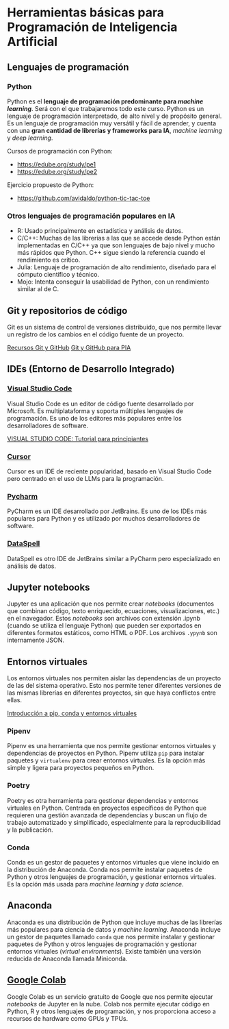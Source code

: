 # Herramientas básicas para Programación de Inteligencia Artificial

## Lenguajes de programación

### Python

Python es el **lenguaje de programación predominante para *machine learning***. Será con el que trabajaremos todo este curso. Python es un lenguaje de programación interpretado, de alto nivel y de propósito general. Es un lenguaje de programación muy versátil y fácil de aprender, y cuenta con una **gran cantidad de librerías y frameworks para IA**, *machine learning* y *deep learning*.

Cursos de programación con Python:
- https://edube.org/study/pe1
- https://edube.org/study/pe2

Ejercicio propuesto de Python: 
- https://github.com/avidaldo/python-tic-tac-toe

### Otros lenguajes de programación populares en IA

- R: Usado principalmente en estadística y análisis de datos.
- C/C++: Muchas de las librerías a las que se accede desde Python están implementadas en C/C++ ya que son lenguajes de bajo nivel y mucho más rápidos que Python. C++ sigue siendo la referencia cuando el rendimiento es crítico.
- Julia: Lenguaje de programación de alto rendimiento, diseñado para el cómputo científico y técnico.
- Mojo: Intenta conseguir la usabilidad de Python, con un rendimiento similar al de C.


## Git y repositorios de código

Git es un sistema de control de versiones distribuido, que nos permite llevar un registro de los cambios en el código fuente de un proyecto.

[Recursos Git y GitHub](https://github.com/avidaldo/recursos-git)
[Git y GitHub para PIA](https://www.youtube.com/watch?v=T1tYBbiWTbc)


## IDEs (Entorno de Desarrollo Integrado)

### [Visual Studio Code](https://code.visualstudio.com/)

Visual Studio Code es un editor de código fuente desarrollado por Microsoft. Es multiplataforma y soporta múltiples lenguajes de programación. Es uno de los editores más populares entre los desarrolladores de software.

[VISUAL STUDIO CODE: Tutorial para principiantes](https://www.youtube.com/watch?v=CxF3ykWP1H4)

### [Cursor](https://www.cursor.com/)

Cursor es un IDE de reciente popularidad, basado en Visual Studio Code pero centrado en el uso de LLMs para la programación.

### [Pycharm](https://www.jetbrains.com/pycharm/)

PyCharm es un IDE  desarrollado por JetBrains. Es uno de los IDEs más populares para Python y es utilizado por muchos desarrolladores de software.

### [DataSpell](https://www.jetbrains.com/dataspell/)

DataSpell es otro IDE de JetBrains similar a PyCharm pero especializado en análisis de datos.


## Jupyter notebooks

Jupyter es una aplicación que nos permite crear *notebooks* (documentos que combinan código, texto enriquecido, ecuaciones, visualizaciones, etc.) en el navegador. Estos *notebooks* son archivos con extensión .ipynb (cuando se utiliza el lenguaje Python) que pueden ser exportados en diferentes formatos estáticos, como HTML o PDF. Los archivos `.ypynb` son internamente JSON.


## Entornos virtuales

Los entornos virtuales nos permiten aislar las dependencias de un proyecto de las del sistema operativo. Esto nos permite tener diferentes versiones de las mismas librerías en diferentes proyectos, sin que haya conflictos entre ellas.

[Introducción a pip, conda y entornos virtuales](
https://www.youtube.com/watch?v=7Rd-Gj8o-6Q)

### Pipenv

Pipenv es una herramienta que nos permite gestionar entornos virtuales y dependencias de proyectos en Python. Pipenv utiliza `pip` para instalar paquetes y `virtualenv` para crear entornos virtuales. Es la opción más simple y ligera para proyectos pequeños en Python.

### Poetry

Poetry es otra herramienta para gestionar dependencias y entornos virtuales en Python. Centrada en proyectos específicos de Python que requieren una gestión avanzada de dependencias y buscan un flujo de trabajo automatizado y simplificado, especialmente para la reproducibilidad y la publicación.

### Conda

Conda es un gestor de paquetes y entornos virtuales que viene incluido en la distribución de Anaconda. Conda nos permite instalar paquetes de Python y otros lenguajes de programación, y gestionar entornos virtuales. Es la opción más usada para *machine learning* y *data science*.


## Anaconda

Anaconda es una distribución de Python que incluye muchas de las librerías más populares para ciencia de datos y *machine learning*. Anaconda incluye un gestor de paquetes llamado `conda` que nos permite instalar y gestionar paquetes de Python y otros lenguajes de programación y gestionar entornos virtuales (*virtual environments*).
Existe también una versión reducida de Anaconda llamada Miniconda.


## [Google Colab](https://colab.research.google.com/)

Google Colab es un servicio gratuito de Google que nos permite ejecutar *notebooks* de Jupyter en la nube. Colab nos permite ejecutar código en Python, R y otros lenguajes de programación, y nos proporciona acceso a recursos de hardware como GPUs y TPUs.

